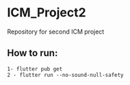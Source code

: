 # ICM_Project2
Repository for second ICM project
## How to run: 
```
1- flutter pub get
2 - flutter run --no-sound-null-safety 
```
